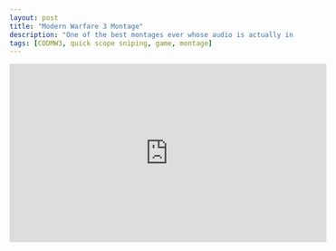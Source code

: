 ```yaml
---
layout: post
title: "Modern Warfare 3 Montage"
description: "One of the best montages ever whose audio is actually in sync with the video."
tags: [CODMW3, quick scope sniping, game, montage]
---
```


<iframe width="560" height="315" src="https://www.youtube.com/embed/J6KtArMjhvY" frameborder="0" allowfullscreen> </iframe>

